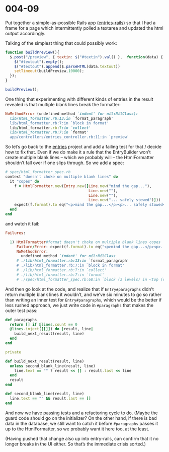 # 004-09

Put together a simple-as-possible Rails app ([entries-rails](https://github.com/smiller/entries-rails)) so that I had a frame for a page which intermittently polled a textarea and updated the html output accordingly.

Talking of the simplest thing that could possibly work:

```javascript
function buildPreview(){
  $.post("/preview", { textin: $("#textin").val() },  function(data) {
    $("#textout").empty();
    $("#textout").append($.parseHTML(data.textout))
    setTimeout(buildPreview,10000);
  });
}

buildPreview();
```

One thing that experimenting with different kinds of entries in the result revealed is that multiple blank lines break the formatter:

```ruby
NoMethodError (undefined method `indent' for nil:NilClass):
  lib/html_formatter.rb:13:in `format_paragraph'
  lib/html_formatter.rb:7:in `block in format'
  lib/html_formatter.rb:7:in `collect'
  lib/html_formatter.rb:7:in `format'
  app/controllers/entries_controller.rb:11:in `preview'
```

So let’s go back to the [entries](https://github.com/smiller/entries) project and add a failing test for that / decide how to fix that.  Even if we do make it a rule that the EntryBuilder won’t create multiple blank lines – which we probably will – the HtmlFormatter shouldn’t fall over if one slips through.  So we add a spec:

```ruby
# spec/html_formatter_spec.rb
context "doesn't choke on multiple blank lines" do
  it "copes" do
    f = HtmlFormatter.new(Entry.new([Line.new("mind the gap..."),
                                     Line.new(""),
                                     Line.new(""),
                                     Line.new("... safely stowed")]))
    expect(f.format).to eq("<p>mind the gap...</p><p>... safely stowed</p>")
  end
end
```

and watch it fail:

```ruby
Failures:

  1) HtmlFormatter#format doesn't choke on multiple blank lines copes
     Failure/Error: expect(f.format).to eq("<p>mind the gap...</p><p>... safely stowed</p>")
     NoMethodError:
       undefined method `indent' for nil:NilClass
     # ./lib/html_formatter.rb:13:in `format_paragraph'
     # ./lib/html_formatter.rb:7:in `block in format'
     # ./lib/html_formatter.rb:7:in `collect'
     # ./lib/html_formatter.rb:7:in `format'
     # ./spec/html_formatter_spec.rb:68:in `block (3 levels) in <top (required)>'
```

And then go look at the code, and realize that if `Entry#paragraphs` didn’t return multiple blank lines it wouldn’t, and we’ve six minutes to go so rather than writing an inner test for `Entry#paragraphs`, which would be the better if less rushed approach, we just write code in `#paragraphs` that makes the outer test pass:

```ruby
def paragraphs
  return [] if @lines.count == 0
  @lines.inject([[]]) do |result, line|
    build_next_result(result, line)
  end
end

private

def build_next_result(result, line)
  unless second_blank_line(result, line)
    line.text == "" ? result << [] : result.last << line
  end
  result
end

def second_blank_line(result, line)
  line.text == "" && result.last == []
end
```

And now we have passing tests and a refactoring cycle to do.  (Maybe the guard code should go on the initializer?  On the other hand, if there is bad data in the database, we still want to catch it before `#paragraphs` passes it up to the HtmlFormatter, so we probably want it here too, at the least.

(Having pushed that change also up into entry-rails, can confirm that it no longer breaks in the UI either.  So that’s the immediate crisis sorted.)
